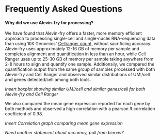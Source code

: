 # Frequently Asked Questions 

#### Why did we use Alevin-fry for processing? 

We have found that Alevin-fry offers a faster, more memory efficient approach to processing single-cell and single-nuclei RNA-sequencing data than using 10X Genomics' [Cellranger count,](https://support.10xgenomics.com/single-cell-gene-expression/software/pipelines/latest/using/count) without sacrificing accuracy. 
Alevin-fry uses approximately 12-16 GB of memory per sample and completes alignment and quantification in less than an hour, while Cell Ranger uses up to 25-30 GB of memory per sample taking anywhere from 2-8 hours to align and quantify one sample.
Additionally, we compared the quantification output from the same group of samples processed with both Alevin-fry and Cell Ranger and observed similar distributions of UMI/cell and genes detected/cell among both tools.

*Insert boxplot showing similar UMI/cell and similar genes/cell for both Alevin-fry and Cell Ranger*

We also compared the mean gene expression reported for each gene by both methods and observed a high correlation with a pearson R correlation coefficient of 0.98.  

*Insert Correlation graph comparing mean gene expression*

*Need another statement about accuracy, pull from biorxiv?* 

